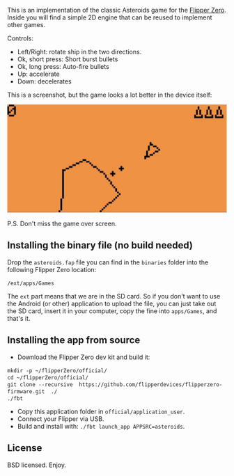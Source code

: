 This is an implementation of the classic Asteroids game for the [Flipper Zero](https://flipperzero.one/). Inside you will find a simple 2D engine that can be reused to implement other games.

Controls:
* Left/Right: rotate ship in the two directions.
* Ok, short press: Short burst bullets
* Ok, long press: Auto-fire bullets
* Up: accelerate
* Down: decelerates

This is a screenshot, but the game looks a lot better in the device itself:

![Asteroids for Flipper Zero screenshot](/images/Asteroids.jpg)

P.S. Don't miss the game over screen.

## Installing the binary file (no build needed)

Drop the `asteroids.fap` file you can find in the `binaries` folder into the
following Flipper Zero location:

    /ext/apps/Games

The `ext` part means that we are in the SD card. So if you don't want
to use the Android (or other) application to upload the file,
you can just take out the SD card, insert it in your computer,
copy the fine into `apps/Games`, and that's it.

## Installing the app from source

* Download the Flipper Zero dev kit and build it:
```
mkdir -p ~/flipperZero/official/
cd ~/flipperZero/official/
git clone --recursive  https://github.com/flipperdevices/flipperzero-firmware.git  ./
./fbt
```
* Copy this application folder in `official/application_user`.
* Connect your Flipper via USB.
* Build and install with: `./fbt launch_app APPSRC=asteroids`.

## License

BSD licensed. Enjoy.
